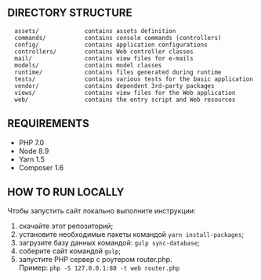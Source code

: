 
DIRECTORY STRUCTURE
-------------------

      assets/             contains assets definition
      commands/           contains console commands (controllers)
      config/             contains application configurations
      controllers/        contains Web controller classes
      mail/               contains view files for e-mails
      models/             contains model classes
      runtime/            contains files generated during runtime
      tests/              contains various tests for the basic application
      vendor/             contains dependent 3rd-party packages
      views/              contains view files for the Web application
      web/                contains the entry script and Web resources



REQUIREMENTS
------------

* РHP 7.0
* Node 8.9
* Yarn 1.5
* Composer 1.6 


HOW TO RUN LOCALLY
------------

Чтобы запустить сайт локально выполните инструкции:

1. скачайте этот репозиторий;
2. установите необходимые пакеты командой `yarn install-packages`;
2. загрузите базу данных командой: `gulp sync-database`;
4. соберите сайт командой `gulp`;
3. запустите PHP сервер с роутером router.php.  
Пример: `php -S 127.0.0.1:80 -t web router.php` 